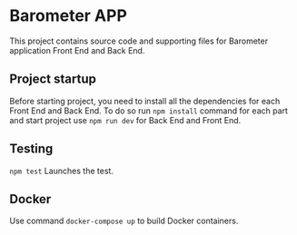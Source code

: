 # Barometer APP

This project contains source code and supporting files for Barometer application Front End and Back End.

## Project startup

Before starting project, you need to install all the dependencies for each Front End and Back End. To do so run `npm install` command for each part and start project use `npm run dev` for Back End and Front End.

## Testing

```npm test``` Launches the test.

## Docker

Use command `docker-compose up` to build Docker containers. 

